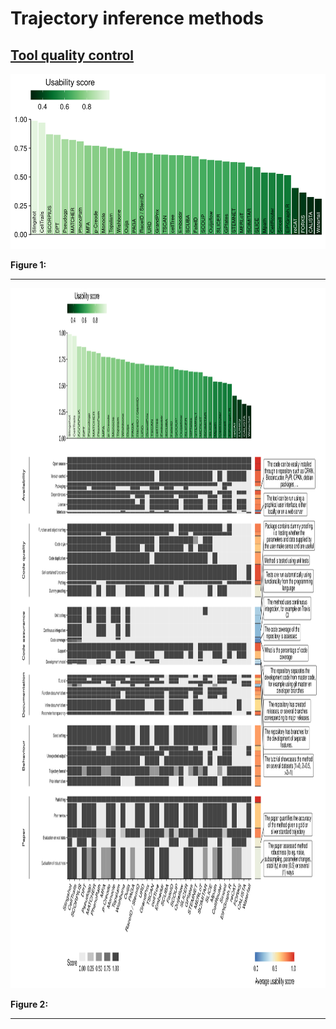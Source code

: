 
# Trajectory inference methods

## [Tool quality control](02-tool_qc)

<p>
<a name = 'fig_tool_ordering'></a> <img src = "02-tool_qc/tool_ordering.png" width = "840" height = "280" />
</p>
<p>
<strong>Figure 1: </strong>
</p>

------------------------------------------------------------------------

<p>
<a name = 'fig_qc_overview'></a> <img src = "02-tool_qc/qc_overview.png" width = "1120" height = "1120" />
</p>
<p>
<strong>Figure 2: </strong>
</p>

------------------------------------------------------------------------
